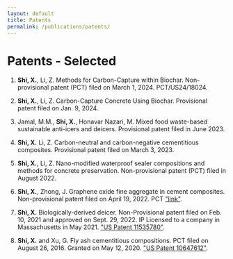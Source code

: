 ```yaml
---
layout: default
title: Patents
permalink: /publications/patents/
---
```


# Patents - Selected

1. **Shi, X.**, Li, Z. Methods for Carbon-Capture within Biochar. Non-provisional patent (PCT) filed on March 1, 2024. PCT/US24/18024.

2. **Shi, X.**, Li, Z. Carbon-Capture Concrete Using Biochar. Provisional patent filed on Jan. 9, 2024.

3. Jamal, M.M., **Shi, X.**, Honavar Nazari, M. Mixed food waste-based sustainable anti-icers and deicers. Provisional patent filed in June 2023.

4. **Shi, X.** Li, Z. Carbon-neutral and carbon-negative cementitious composites. Provisional patent filed on March 3, 2023.

5. **Shi, X.**, Li, Z. Nano-modified waterproof sealer compositions and methods for concrete preservation. Non-provisional patent (PCT) filed in August 2022.

6. **Shi, X.**, Zhong, J. Graphene oxide fine aggregate in cement composites. Non-provisional patent filed on April 19, 2022. PCT ["link"](https://patentscope.wipo.int/search/en/detail.jsf?docId=WO2022221754&_cid=P11-LGFDGU-12802-1).

7. **Shi, X.** Biologically-derived deicer. Non-Provisional patent filed on Feb. 10, 2021 and approved on Sept. 29, 2022. IP Licensed to a company in Massachusetts in May 2021. ["US Patent  11535780"](https://patents.google.com/patent/US20210253923A1/en).

8. **Shi, X.** and Xu, G. Fly ash cementitious compositions. PCT filed on August 26, 2016. Granted on May 12, 2020. ["US Patent 10647612"](https://patents.google.com/patent/US10647612B2/en).








 




